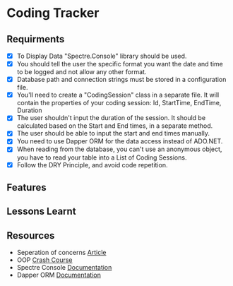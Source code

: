 # Coding Tracker

## Requirments
- [x] To Display Data "Spectre.Console" library should be used.
- [x] You should tell the user the specific format you want the date and time to be logged and not allow any other format.
- [x] Database path and connection strings must be stored in a configuration file.
- [x] You'll need to create a "CodingSession" class in a separate file. It will contain the properties of your coding session: Id, StartTime, EndTime, Duration
- [x] The user shouldn't input the duration of the session. It should be calculated based on the Start and End times, in a separate method.
- [x] The user should be able to input the start and end times manually.
- [x] You need to use Dapper ORM for the data access instead of ADO.NET.
- [x] When reading from the database, you can't use an anonymous object, you have to read your table into a List of Coding Sessions.
- [x] Follow the DRY Principle, and avoid code repetition.

## Features

## Lessons Learnt

## Resources
* Seperation of concerns [Article](https://www.thecsharpacademy.com/article/30005/separation-of-concerns-csharp)
* OOP [Crash Course](https://www.thecsharpacademy.com/course/1/article/1/500000/false)
* Spectre Console [Documentation](https://spectreconsole.net/)
* Dapper ORM [Documentation](https://www.learndapper.com/)
